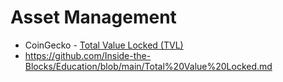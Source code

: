 # Asset Management

- CoinGecko - [Total Value Locked (TVL)](https://www.coingecko.com/learn/total-value-locked)
- https://github.com/Inside-the-Blocks/Education/blob/main/Total%20Value%20Locked.md
